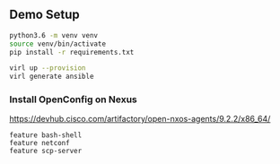 

## Demo Setup

```bash
python3.6 -m venv venv
source venv/bin/activate
pip install -r requirements.txt

virl up --provision
virl generate ansible
```

### Install OpenConfig on Nexus

https://devhub.cisco.com/artifactory/open-nxos-agents/9.2.2/x86_64/

```
feature bash-shell
feature netconf
feature scp-server
```
